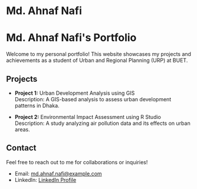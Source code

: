 # Md. Ahnaf Nafi
# Md. Ahnaf Nafi's Portfolio

Welcome to my personal portfolio! This website showcases my projects and achievements as a student of Urban and Regional Planning (URP) at BUET.

## Projects

- **Project 1:** Urban Development Analysis using GIS  
  Description: A GIS-based analysis to assess urban development patterns in Dhaka.

- **Project 2:** Environmental Impact Assessment using R Studio  
  Description: A study analyzing air pollution data and its effects on urban areas.

## Contact

Feel free to reach out to me for collaborations or inquiries!  
- Email: md.ahnaf.nafi@example.com  
- LinkedIn: [LinkedIn Profile](https://www.linkedin.com/in/mdahnafnafi)
